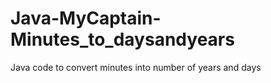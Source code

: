 # Java-MyCaptain-Minutes_to_daysandyears
Java code to convert minutes into number of years and days
